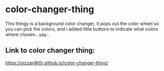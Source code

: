 # color-changer-thing
This thingy is a background color changer, it pops out the color wheel so you can pick the colors, and i added little buttons to indicate what colors where chosen..
yay..
## Link to color changer thing:
https://pizzan8t0r.github.io/color-changer-thing/
